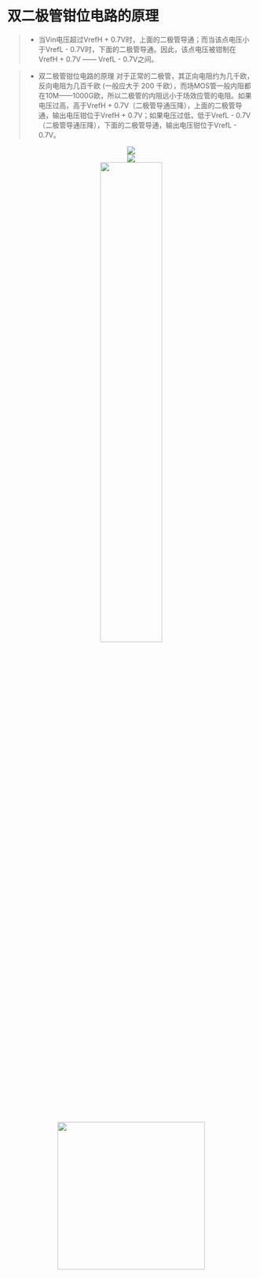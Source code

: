 # 双二极管钳位电路的原理  

>- 当Vin电压超过VrefH + 0.7V时，上面的二极管导通；而当该点电压小于VrefL - 0.7V时，下面的二极管导通。因此，该点电压被钳制在VrefH + 0.7V —— VrefL - 0.7V之间。


>- 双二极管钳位电路的原理
对于正常的二极管，其正向电阻约为几千欧，反向电阻为几百千欧 (一般应大于 200 千欧），而场MOS管一般内阻都在10M——1000G欧，所以二极管的内阻远小于场效应管的电阻。如果电压过高，高于VrefH + 0.7V（二极管导通压降），上面的二极管导通，输出电压钳位于VrefH + 0.7V；如果电压过低，低于VrefL - 0.7V（二极管导通压降），下面的二极管导通，输出电压钳位于VrefL - 0.7V。
 <center> 
<img src="https://github.com/lyh523329053/Clamp-Circuit/raw/master/pic/DualDiodeClamp.png">
</center>
 
<div align=center><img src="https://github.com/lyh523329053/Clamp-Circuit/raw/master/pic/DualDiodeClamp.png">
 
<div align=center><img src="https://github.com/lyh523329053/Clamp-Circuit/raw/master/pic/DualDiodeClamp.png" width = 50%>
 


<div align=center><img src="https://github.com/lyh523329053/Clamp-Circuit/raw/master/pic/DualDiodeClamp.png" style=' width:300px;height:100 px'/>

